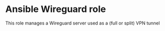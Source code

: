 # Ansible Wireguard role

This role manages a Wireguard server used as a (full or split) VPN tunnel
